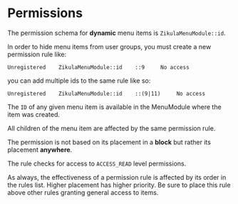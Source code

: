 # Permissions

The permission schema for **dynamic** menu items is `ZikulaMenuModule::id`.

In order to hide menu items from user groups, you must create a new permission rule like:

```
Unregistered    ZikulaMenuModule::id    ::9     No access
```

you can add multiple ids to the same rule like so:

```
Unregistered    ZikulaMenuModule::id    ::(9|11)     No access
```

The `ID` of any given menu item is available in the MenuModule where the item was created.

All children of the menu item are affected by the same permission rule.

The permission is not based on its placement in a **block** but rather its placement **anywhere**.

The rule checks for access to `ACCESS_READ` level permissions.

As always, the effectiveness of a permission rule is affected by its order in the rules list. Higher placement has 
higher priority. Be sure to place this rule above other rules granting general access to items.
